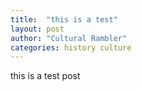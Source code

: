 ```yaml
---
title:  "this is a test"
layout: post
author: "Cultural Rambler"
categories: history culture
---
```


this is a test post

